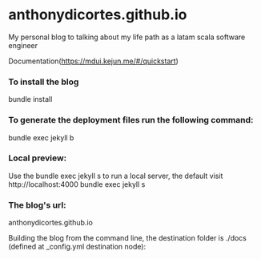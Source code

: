 # anthonydicortes.github.io
My personal blog to talking about my life path as a latam scala software engineer

Documentation(https://mdui.kejun.me/#/quickstart)

### To install the blog
bundle install

### To generate the deployment files run the following command:
bundle exec jekyll b

### Local preview:
Use the bundle exec jekyll s to run a local server, the default visit http://localhost:4000
bundle exec jekyll s

### The blog's url:
anthonydicortes.github.io


Building the blog from the command line, the destination folder is ./docs (defined at _config.yml destination node):


